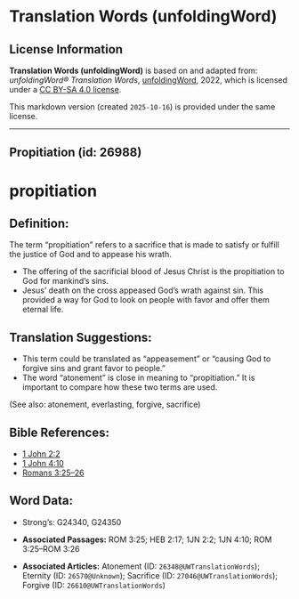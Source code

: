 # Translation Words (unfoldingWord)

## License Information

**Translation Words (unfoldingWord)** is based on and adapted from: _unfoldingWord® Translation Words_, [unfoldingWord](https://unfoldingword.org/utw), 2022, which is licensed under a [CC BY-SA 4.0 license](https://creativecommons.org/licenses/by-sa/4.0/legalcode.en).

This markdown version (created `2025-10-16`) is provided under the same license.



--------------------------------

## Propitiation (id: 26988)

propitiation
============

Definition:
-----------

The term “propitiation” refers to a sacrifice that is made to satisfy or fulfill the justice of God and to appease his wrath.

* The offering of the sacrificial blood of Jesus Christ is the propitiation to God for mankind’s sins.
* Jesus’ death on the cross appeased God’s wrath against sin. This provided a way for God to look on people with favor and offer them eternal life.

Translation Suggestions:
------------------------

* This term could be translated as “appeasement” or “causing God to forgive sins and grant favor to people.”
* The word “atonement” is close in meaning to “propitiation.” It is important to compare how these two terms are used.

(See also: atonement, everlasting, forgive, sacrifice)

Bible References:
-----------------

* [1 John 2:2](https://ref.ly/1John2:2)
* [1 John 4:10](https://ref.ly/1John4:10)
* [Romans 3:25–26](https://ref.ly/Rom3:25-Rom3:26)

Word Data:
----------

* Strong’s: G24340, G24350

* **Associated Passages:** ROM 3:25; HEB 2:17; 1JN 2:2; 1JN 4:10; ROM 3:25–ROM 3:26
* **Associated Articles:** Atonement (ID: `26348@UWTranslationWords`); Eternity (ID: `26570@Unknown`); Sacrifice (ID: `27046@UWTranslationWords`); Forgive (ID: `26610@UWTranslationWords`)

